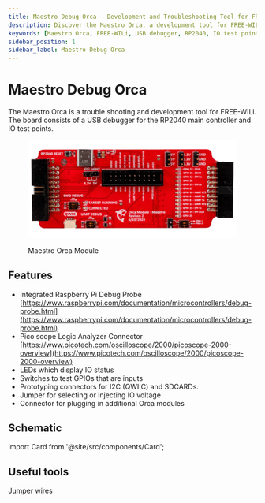 ```yaml
---
title: Maestro Debug Orca - Development and Troubleshooting Tool for FREE-WILi
description: Discover the Maestro Orca, a development tool for FREE-WILi featuring a USB debugger, IO test points, and support for various connectors. Includes LED indicators, GPIO switches, and prototyping connectors.
keywords: [Maestro Orca, FREE-WILi, USB debugger, RP2040, IO test points, Pico scope, Logic Analyzer, GPIO testing, I2C, SDCARD, prototyping connectors]
sidebar_position: 1
sidebar_label: Maestro Debug Orca
---
```


# Maestro Debug Orca

The Maestro Orca is a trouble shooting and development tool for FREE-WILi. The board consists of a USB debugger for the RP2040 main controller and IO test points.

<div class="text--center">

<figure>

![Maestro Orca Module](../assets/maestro-orca-module.webp "Maestro Orca Module")
<figcaption>Maestro Orca Module</figcaption>
</figure>
</div>

## Features

- Integrated Raspberry Pi Debug Probe [https://www.raspberrypi.com/documentation/microcontrollers/debug-probe.html](https://www.raspberrypi.com/documentation/microcontrollers/debug-probe.html)
- Pico scope Logic Analyzer Connector [https://www.picotech.com/oscilloscope/2000/picoscope-2000-overview](https://www.picotech.com/oscilloscope/2000/picoscope-2000-overview)
- LEDs which display IO status
- Switches to test GPIOs that are inputs
- Prototyping connectors for I2C (QWIIC) and SDCARDs.
- Jumper for selecting or injecting IO voltage
- Connector for plugging in additional Orca modules

## Schematic

import Card from '@site/src/components/Card';

<!-- <Card 
  title="OrcaModule_Monstro.pdf"
  description="pdf"
  link="/downloads/OrcaModule_Monstro.pdf" 
  imageUrl="/img/png-download.png"
/> -->

## Useful tools

Jumper wires

<Card 
  title="ELEGOO Breadbord Jumper Wires"
  description="Amazon.com"
  link="https://www.amazon.com/Elegoo-EL-CP-004-Multicolored-Breadboard-arduino/dp/B01EV70C78/" 
  imageUrl="/img/amazon.ico"
/>